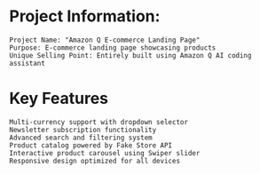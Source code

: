 # Project Information:

    Project Name: "Amazon Q E-commerce Landing Page"
    Purpose: E-commerce landing page showcasing products
    Unique Selling Point: Entirely built using Amazon Q AI coding assistant

# Key Features

    Multi-currency support with dropdown selector
    Newsletter subscription functionality
    Advanced search and filtering system
    Product catalog powered by Fake Store API
    Interactive product carousel using Swiper slider
    Responsive design optimized for all devices
